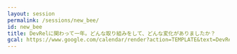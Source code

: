 ```yaml
---
layout: session
permalink: /sessions/new_bee/
id: new_bee
title: DevRelに関わって一年。どんな取り組みをして、どんな変化がありましたか？
gcal: https://www.google.com/calendar/render?action=TEMPLATE&text=DevRel%E3%81%AB%E9%96%A2%E3%82%8F%E3%81%A3%E3%81%A6%E4%B8%80%E5%B9%B4%E3%80%82%E3%81%A9%E3%82%93%E3%81%AA%E5%8F%96%E3%82%8A%E7%B5%84%E3%81%BF%E3%82%92%E3%81%97%E3%81%A6%E3%80%81%E3%81%A9%E3%82%93%E3%81%AA%E5%A4%89%E5%8C%96%E3%81%8C%E3%81%82%E3%82%8A%E3%81%BE%E3%81%97%E3%81%9F%E3%81%8B%EF%BC%9F%20at%20DevRel/Japan%20CONFERENCE%202022&dates=20220806T193000/20220806T210000&location=https://devrel.dev/japan-2021/view/&trp=true&details=%E3%83%88%E3%83%A9%E3%83%83%E3%82%AFA%20/%2019:30%E3%80%9C21:00%0A%0A%F0%9F%8C%9F%20%E3%82%A4%E3%83%99%E3%83%B3%E3%83%88%E5%8F%82%E5%8A%A0%E7%94%A8URL%0Ahttps://devrel.dev/japan-2022/view/%0A%0A%F0%9F%8C%9F%20%E3%82%BB%E3%83%83%E3%82%B7%E3%83%A7%E3%83%B3%E8%A9%B3%E7%B4%B0%0Ahttps://devrel.dev/japan-2022/sessions/new_bee/%0A%0A%F0%9F%8C%9F%20%E3%83%8F%E3%83%83%E3%82%B7%E3%83%A5%E3%82%BF%E3%82%B0%0A%23DevReljpA%0A%0A%F0%9F%8C%9F%20%E8%B3%AA%E5%95%8F%E6%8A%95%E7%A8%BF%EF%BC%88Sli.do%EF%BC%89%0Ahttps://app.sli.do/event/nRagqiaWQ1koszJjBBn4UM%0A%20%20%0A%F0%9F%8E%A4%20%E3%83%A2%E3%83%87%E3%83%AC%E3%83%BC%E3%82%BF%E3%83%BC%EF%BC%9A%E4%B8%AD%E6%B4%A5%E5%B7%9D%E7%AF%A4%E5%8F%B8@%E6%A0%AA%E5%BC%8F%E4%BC%9A%E7%A4%BEMOONGIFT%0A%F0%9F%97%A3%20%E3%83%91%E3%83%8D%E3%83%AA%E3%82%B9%E3%83%88%EF%BC%9A%0A-%20%E7%A6%8F%EF%A8%91%20%E6%9C%89%E5%BD%A9@Storyblok%0A-%20%E9%B6%B4%E7%94%B0%E5%95%93@%E6%A5%BD%E5%A4%A9%E3%82%B0%E3%83%AB%E3%83%BC%E3%83%97%E6%A0%AA%E5%BC%8F%E4%BC%9A%E7%A4%BE%20%E3%83%A9%E3%82%AF%E3%83%9E%E4%BA%8B%E6%A5%AD%E9%83%A8%0A-%20%E4%B8%AD%E8%A5%BF%20%E5%A4%AA%E9%83%8E@%E6%A0%AA%E5%BC%8F%E4%BC%9A%E7%A4%BE%E3%83%AF%E3%83%B3%E3%82%AD%E3%83%A3%E3%83%AA%E3%82%A2%0A-%20%E6%B2%B3%E5%8F%88%20%E6%B6%BC@%E6%A0%AA%E5%BC%8F%E4%BC%9A%E7%A4%BEgrooves%0A&trp=undefined&trp=true&sprop=
---
```

